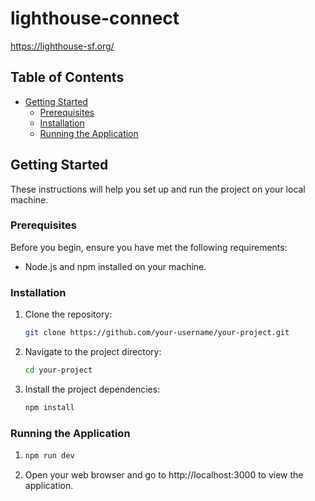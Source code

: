 # lighthouse-connect

https://lighthouse-sf.org/

## Table of Contents

- [Getting Started](#getting-started)
  - [Prerequisites](#prerequisites)
  - [Installation](#installation)
  - [Running the Application](#running-the-application)

## Getting Started

These instructions will help you set up and run the project on your local machine.

### Prerequisites

Before you begin, ensure you have met the following requirements:

- Node.js and npm installed on your machine.

### Installation

1. Clone the repository:

   ```bash
   git clone https://github.com/your-username/your-project.git 
   ```
2. Navigate to the project directory:
   ```bash
   cd your-project
3. Install the project dependencies:
   ```bash
   npm install
### Running the Application
1. ```bash
   npm run dev
   ```
2. Open your web browser and go to http://localhost:3000 to view the application.






   
